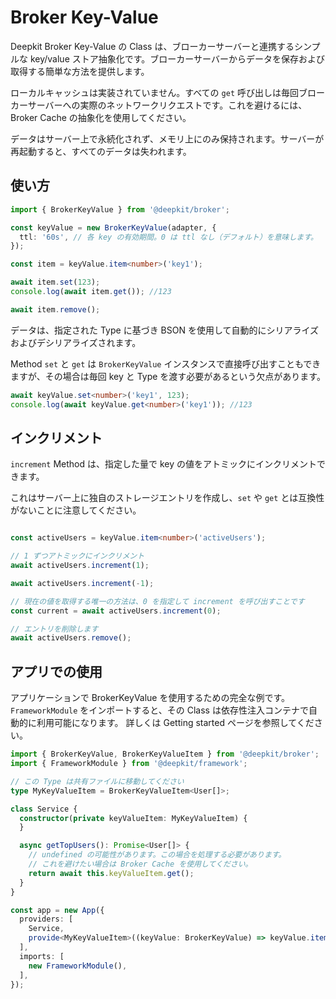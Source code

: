 # Broker Key-Value

Deepkit Broker Key-Value の Class は、ブローカーサーバーと連携するシンプルな key/value ストア抽象化です。ブローカーサーバーからデータを保存および取得する簡単な方法を提供します。

ローカルキャッシュは実装されていません。すべての `get` 呼び出しは毎回ブローカーサーバーへの実際のネットワークリクエストです。これを避けるには、Broker Cache の抽象化を使用してください。

データはサーバー上で永続化されず、メモリ上にのみ保持されます。サーバーが再起動すると、すべてのデータは失われます。

## 使い方

```typescript
import { BrokerKeyValue } from '@deepkit/broker';

const keyValue = new BrokerKeyValue(adapter, {
  ttl: '60s', // 各 key の有効期間。0 は ttl なし（デフォルト）を意味します。
});

const item = keyValue.item<number>('key1');

await item.set(123);
console.log(await item.get()); //123

await item.remove();
```

データは、指定された Type に基づき BSON を使用して自動的にシリアライズおよびデシリアライズされます。

Method `set` と `get` は `BrokerKeyValue` インスタンスで直接呼び出すこともできますが、その場合は毎回 key と Type を渡す必要があるという欠点があります。

```typescript
await keyValue.set<number>('key1', 123);
console.log(await keyValue.get<number>('key1')); //123
```

## インクリメント

`increment` Method は、指定した量で key の値をアトミックにインクリメントできます。

これはサーバー上に独自のストレージエントリを作成し、`set` や `get` とは互換性がないことに注意してください。 

```typescript

const activeUsers = keyValue.item<number>('activeUsers');

// 1 ずつアトミックにインクリメント
await activeUsers.increment(1);

await activeUsers.increment(-1);

// 現在の値を取得する唯一の方法は、0 を指定して increment を呼び出すことです
const current = await activeUsers.increment(0);

// エントリを削除します
await activeUsers.remove();
```

## アプリでの使用

アプリケーションで BrokerKeyValue を使用するための完全な例です。
`FrameworkModule` をインポートすると、その Class は依存性注入コンテナで自動的に利用可能になります。
詳しくは Getting started ページを参照してください。

```typescript
import { BrokerKeyValue, BrokerKeyValueItem } from '@deepkit/broker';
import { FrameworkModule } from '@deepkit/framework';

// この Type は共有ファイルに移動してください
type MyKeyValueItem = BrokerKeyValueItem<User[]>;

class Service {
  constructor(private keyValueItem: MyKeyValueItem) {
  }

  async getTopUsers(): Promise<User[]> {
    // undefined の可能性があります。この場合を処理する必要があります。
    // これを避けたい場合は Broker Cache を使用してください。
    return await this.keyValueItem.get();
  }
}

const app = new App({
  providers: [
    Service,
    provide<MyKeyValueItem>((keyValue: BrokerKeyValue) => keyValue.item<User[]>('top-users')),
  ],
  imports: [
    new FrameworkModule(),
  ],
});
```